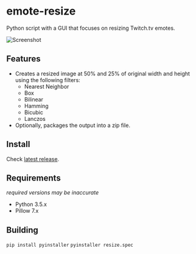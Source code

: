 # emote-resize
Python script with a GUI that focuses on resizing Twitch.tv emotes.

![Screenshot](https://imgur.com/k2OY1XC.png)

## Features
* Creates a resized image at 50% and 25% of original width and height using the following filters:
  * Nearest Neighbor
  * Box
  * Bilinear
  * Hamming
  * Bicubic
  * Lanczos
* Optionally, packages the output into a zip file.

## Install
Check [latest release](https://github.com/whuppo/emote-resize/releases).

## Requirements
*required versions may be inaccurate*
* Python 3.5.x
* Pillow 7.x

## Building
`pip install pyinstaller`
`pyinstaller resize.spec`
